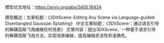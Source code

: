 模型论文地址：https://arxiv.org/abs/2405.18424

模型概述：文章标题：《3DitScene: Editing Any Scene via Language-guided Disentangled Gaussian Splatting》
中文文章标题：《3DitScene：通过语言引导的解耦高斯飞溅编辑任何场景》
文章内容：提出3DitScene，一种基于语言引导的解耦高斯飞溅方法，实现场景编辑，提高编辑灵活性和准确性。
